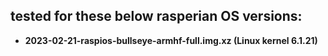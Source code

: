 ## tested for these below rasperian OS versions:

- **2023-02-21-raspios-bullseye-armhf-full.img.xz (Linux kernel 6.1.21)**
